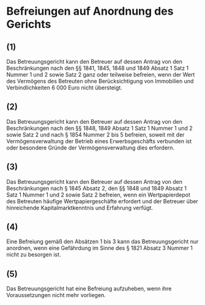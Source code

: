 # Befreiungen auf Anordnung des Gerichts



## (1)

 Das Betreuungsgericht kann den Betreuer auf dessen Antrag von den Beschränkungen nach den §§ 1841, 1845, 1848 und 1849 Absatz 1 Satz 1 Nummer 1 und 2 sowie Satz 2 ganz oder teilweise befreien, wenn der Wert des Vermögens des Betreuten ohne Berücksichtigung von Immobilien und Verbindlichkeiten 6 000 Euro nicht übersteigt.

## (2)

 Das Betreuungsgericht kann den Betreuer auf dessen Antrag von den Beschränkungen nach den §§ 1848, 1849 Absatz 1 Satz 1 Nummer 1 und 2 sowie Satz 2 und nach § 1854 Nummer 2 bis 5 befreien, soweit mit der Vermögensverwaltung der Betrieb eines Erwerbsgeschäfts verbunden ist oder besondere Gründe der Vermögensverwaltung dies erfordern.

## (3)

 Das Betreuungsgericht kann den Betreuer auf dessen Antrag von den Beschränkungen nach § 1845 Absatz 2, den §§ 1848 und 1849 Absatz 1 Satz 1 Nummer 1 und 2 sowie Satz 2 befreien, wenn ein Wertpapierdepot des Betreuten häufige Wertpapiergeschäfte erfordert und der Betreuer über hinreichende Kapitalmarktkenntnis und Erfahrung verfügt.

## (4)

 Eine Befreiung gemäß den Absätzen 1 bis 3 kann das Betreuungsgericht nur anordnen, wenn eine Gefährdung im Sinne des § 1821 Absatz 3 Nummer 1 nicht zu besorgen ist.

## (5)

 Das Betreuungsgericht hat eine Befreiung aufzuheben, wenn ihre Voraussetzungen nicht mehr vorliegen. 

